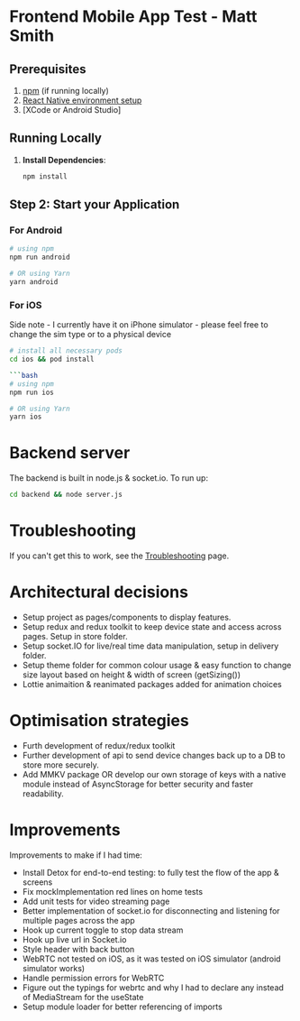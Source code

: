 # Frontend Mobile App Test - Matt Smith


## Prerequisites

1. [npm](https://www.npmjs.com/) (if running locally)
2. [React Native environment setup](https://reactnative.dev/docs/environment-setup)
3. [XCode or Android Studio]

## Running Locally

1. **Install Dependencies**:

   ```bash
   npm install
   ```

## Step 2: Start your Application

### For Android

```bash
# using npm
npm run android

# OR using Yarn
yarn android
```

### For iOS

Side note - I currently have it on iPhone simulator - please feel free to change the sim type or to a physical device

```bash
# install all necessary pods
cd ios && pod install

```bash
# using npm
npm run ios

# OR using Yarn
yarn ios
```
# Backend server
The backend is built in node.js & socket.io. To run up:
```bash
cd backend && node server.js
```

# Troubleshooting

If you can't get this to work, see the [Troubleshooting](https://reactnative.dev/docs/troubleshooting) page.

# Architectural decisions

- Setup project as pages/components to display features.
- Setup redux and redux toolkit to keep device state and access across pages. Setup in store folder.
- Setup socket.IO for live/real time data manipulation, setup in delivery folder.
- Setup theme folder for common colour usage & easy function to change size layout based on height & width of screen (getSizing())
- Lottie animaition & reanimated packages added for animation choices

# Optimisation strategies

- Furth development of redux/redux toolkit 
- Further development of api to send device changes back up to a DB to store more securely.
- Add MMKV package OR develop our own storage of keys with a native module instead of AsyncStorage for better security and faster readability.

# Improvements

Improvements to make if I had time:
 - Install Detox for end-to-end testing: to fully test the flow of the app & screens
 - Fix mockImplementation red lines on home tests
 - Add unit tests for video streaming page
 - Better implementation of socket.io for disconnecting and listening for multiple pages across the app
 - Hook up current toggle to stop data stream
 - Hook up live url in Socket.io
 - Style header with back button
 - WebRTC not tested on iOS, as it was tested on iOS simulator (android simulator works)
 - Handle permission errors for WebRTC
 - Figure out the typings for webrtc and why I had to declare any instead of MediaStream for the useState
 - Setup module loader for better referencing of imports 

